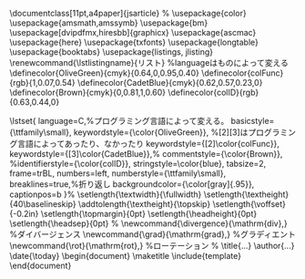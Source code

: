 \documentclass[11pt,a4paper]{jsarticle}
%
\usepackage{color}
\usepackage{amsmath,amssymb}
\usepackage{bm}
\usepackage[dvipdfmx,hiresbb]{graphicx}
\usepackage{ascmac}
\usepackage{here}
\usepackage{txfonts}
\usepackage{longtable}
\usepackage{booktabs}
\usepackage{listings, jlisting}
\renewcommand{\lstlistingname}{リスト}
%languageはものによって変える
\definecolor{OliveGreen}{cmyk}{0.64,0,0.95,0.40}
\definecolor{colFunc}{rgb}{1,0.07,0.54}
\definecolor{CadetBlue}{cmyk}{0.62,0.57,0.23,0}
\definecolor{Brown}{cmyk}{0,0.81,1,0.60}
\definecolor{colID}{rgb}{0.63,0.44,0}

\lstset{
    language=C,%プログラミング言語によって変える。
    basicstyle={\ttfamily\small},
    keywordstyle={\color{OliveGreen}},
    %[2][3]はプログラミング言語によってあったり、なかったり
    keywordstyle={[2]\color{colFunc}},
    keywordstyle={[3]\color{CadetBlue}},%
    commentstyle={\color{Brown}},
    %identifierstyle={\color{colID}},
    stringstyle=\color{blue},
    tabsize=2,
    frame=trBL,
    numbers=left,
    numberstyle={\ttfamily\small},
    breaklines=true,%折り返し
    backgroundcolor={\color[gray]{.95}},
    captionpos=b
}%
\setlength{\textwidth}{\fullwidth}
\setlength{\textheight}{40\baselineskip}
\addtolength{\textheight}{\topskip}
\setlength{\voffset}{-0.2in}
\setlength{\topmargin}{0pt}
\setlength{\headheight}{0pt}
\setlength{\headsep}{0pt}
%
\newcommand{\divergence}{\mathrm{div}\,}  %ダイバージェンス
\newcommand{\grad}{\mathrm{grad}\,}  %グラディエント
\newcommand{\rot}{\mathrm{rot}\,}  %ローテーション
%
\title{...}
\author{...}
\date{\today}
\begin{document}
\maketitle
\include{template}
\end{document}
